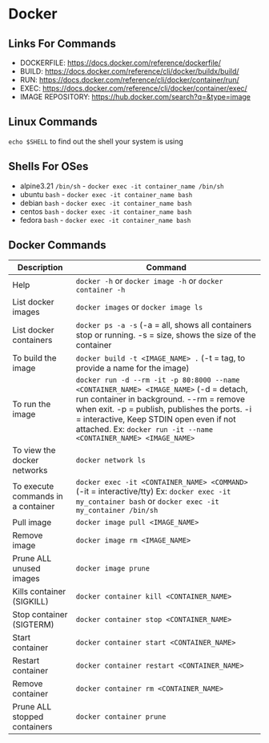 # Docker

## Links For Commands
- DOCKERFILE: https://docs.docker.com/reference/dockerfile/
- BUILD: https://docs.docker.com/reference/cli/docker/buildx/build/
- RUN: https://docs.docker.com/reference/cli/docker/container/run/
- EXEC: https://docs.docker.com/reference/cli/docker/container/exec/
- IMAGE REPOSITORY: https://hub.docker.com/search?q=&type=image

## Linux Commands
`echo $SHELL` to find out the shell your system is using

## Shells For OSes
+ alpine3.21  `/bin/sh` - `docker exec -it container_name /bin/sh`
+ ubuntu `bash` - `docker exec -it container_name bash`
+ debian `bash` - `docker exec -it container_name bash`
+ centos `bash` - `docker exec -it container_name bash`
+ fedora `bash` - `docker exec -it container_name bash`

## Docker Commands

| Description                           | Command                                                                              |
|---------------------------------------|--------------------------------------------------------------------------------------|
| Help                                  | `docker -h` or `docker image -h` or `docker container -h`                            |
| List docker images                    | `docker images` or `docker image ls`                                                 |
| List docker containers                | `docker ps -a -s` (-a = all, shows all containers stop or running. -s = size, shows the size of the container |
| To build the image                    | `docker build -t <IMAGE_NAME> .`  (-t = tag, to provide a name for the image)        |
| To run the image                      | `docker run -d --rm -it -p 80:8000 --name <CONTAINER_NAME> <IMAGE_NAME>`  (-d = detach, run container in background. --rm = remove when exit. -p = publish, publishes the ports. -i = interactive, Keep STDIN open even if not attached.   Ex: `docker run -it --name <CONTAINER_NAME> <IMAGE_NAME>`                       |
| To view the docker networks           | `docker network ls`                                                                  | 
| To execute commands in a container    | `docker exec -it <CONTAINER_NAME> <COMMAND>` (-it = interactive/tty)  Ex: `docker exec -it my_container bash` or `docker exec -it my_container /bin/sh` |
| Pull image                            | `docker image pull <IMAGE_NAME>`                                                     |
| Remove image                          | `docker image rm <IMAGE_NAME>`                                                       |
| Prune ALL unused images               | `docker image prune`                                                                 |
| Kills container  (SIGKILL)            | `docker container kill <CONTAINER_NAME>`                                             |
| Stop container   (SIGTERM)            | `docker container stop <CONTAINER_NAME>`                                             |
| Start container                       | `docker container start <CONTAINER_NAME>`                                            |
| Restart container                     | `docker container restart <CONTAINER_NAME>`                                          |
| Remove container                      | `docker container rm <CONTAINER_NAME>`                                               |
| Prune ALL stopped containers          | `docker container prune`                                                             |

